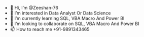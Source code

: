 - 👋 Hi, I’m @Zeeshan-76
- 👀 I’m interested in Data Analyst Or Data Science
- 🌱 I’m currently learning SQL, VBA Macro And Power BI
- 💞️ I’m looking to collaborate on SQL, VBA Macro And Power BI
- 📫 How to reach me +91-9891343465

<!---
Zeeshan-76/Zeeshan-76 is a ✨ special ✨ repository because its `README.md` (this file) appears on your GitHub profile.
You can click the Preview link to take a look at your changes.
--->
